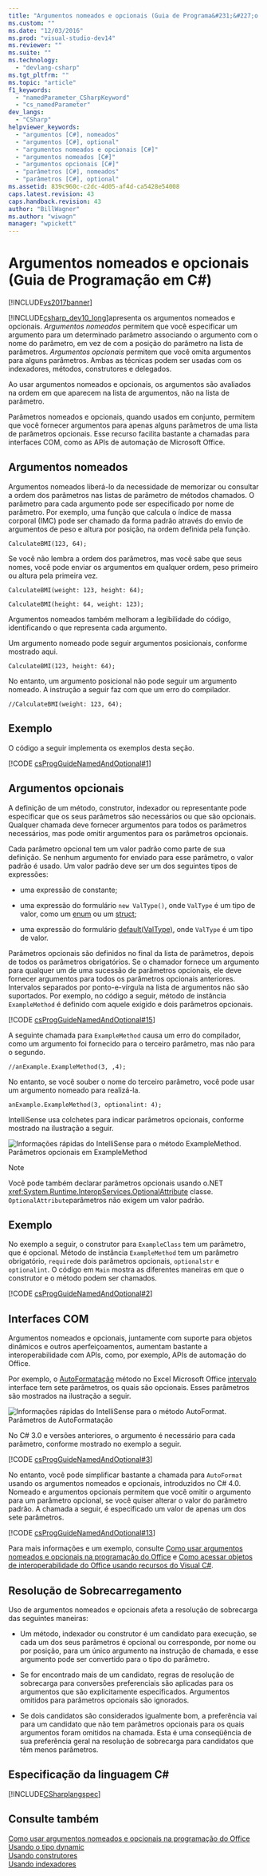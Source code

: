```yaml
---
title: "Argumentos nomeados e opcionais (Guia de Programa&#231;&#227;o em C#) | Microsoft Docs"
ms.custom: ""
ms.date: "12/03/2016"
ms.prod: "visual-studio-dev14"
ms.reviewer: ""
ms.suite: ""
ms.technology: 
  - "devlang-csharp"
ms.tgt_pltfrm: ""
ms.topic: "article"
f1_keywords: 
  - "namedParameter_CSharpKeyword"
  - "cs_namedParameter"
dev_langs: 
  - "CSharp"
helpviewer_keywords: 
  - "argumentos [C#], nomeados"
  - "argumentos [C#], optional"
  - "argumentos nomeados e opcionais [C#]"
  - "argumentos nomeados [C#]"
  - "argumentos opcionais [C#]"
  - "parâmetros [C#], nomeados"
  - "parâmetros [C#], optional"
ms.assetid: 839c960c-c2dc-4d05-af4d-ca5428e54008
caps.latest.revision: 43
caps.handback.revision: 43
author: "BillWagner"
ms.author: "wiwagn"
manager: "wpickett"
---
```

# Argumentos nomeados e opcionais (Guia de Programa&#231;&#227;o em C#)
[!INCLUDE[vs2017banner](../../../csharp/includes/vs2017banner.md)]

[!INCLUDE[csharp_dev10_long](../../../csharp/programming-guide/classes-and-structs/includes/csharp_dev10_long_md.md)]apresenta os argumentos nomeados e opcionais.  *Argumentos nomeados* permitem que você especificar um argumento para um determinado parâmetro associando o argumento com o nome do parâmetro, em vez de com a posição do parâmetro na lista de parâmetros.  *Argumentos opcionais* permitem que você omita argumentos para alguns parâmetros.  Ambas as técnicas podem ser usadas com os indexadores, métodos, construtores e delegados.  
  
 Ao usar argumentos nomeados e opcionais, os argumentos são avaliados na ordem em que aparecem na lista de argumentos, não na lista de parâmetro.  
  
 Parâmetros nomeados e opcionais, quando usados em conjunto, permitem que você fornecer argumentos para apenas alguns parâmetros de uma lista de parâmetros opcionais.  Esse recurso facilita bastante a chamadas para interfaces COM, como as APIs de automação de Microsoft Office.  
  
## Argumentos nomeados  
 Argumentos nomeados liberá\-lo da necessidade de memorizar ou consultar a ordem dos parâmetros nas listas de parâmetro de métodos chamados.  O parâmetro para cada argumento pode ser especificado por nome de parâmetro.  Por exemplo, uma função que calcula o índice de massa corporal \(IMC\) pode ser chamado da forma padrão através do envio de argumentos de peso e altura por posição, na ordem definida pela função.  
  
 `CalculateBMI(123, 64);`  
  
 Se você não lembra a ordem dos parâmetros, mas você sabe que seus nomes, você pode enviar os argumentos em qualquer ordem, peso primeiro ou altura pela primeira vez.  
  
 `CalculateBMI(weight: 123, height: 64);`  
  
 `CalculateBMI(height: 64, weight: 123);`  
  
 Argumentos nomeados também melhoram a legibilidade do código, identificando o que representa cada argumento.  
  
 Um argumento nomeado pode seguir argumentos posicionais, conforme mostrado aqui.  
  
 `CalculateBMI(123, height: 64);`  
  
 No entanto, um argumento posicional não pode seguir um argumento nomeado.  A instrução a seguir faz com que um erro do compilador.  
  
 `//CalculateBMI(weight: 123, 64);`  
  
## Exemplo  
 O código a seguir implementa os exemplos desta seção.  
  
 [!CODE [csProgGuideNamedAndOptional#1](../CodeSnippet/VS_Snippets_VBCSharp/csprogguidenamedandoptional#1)]  
  
## Argumentos opcionais  
 A definição de um método, construtor, indexador ou representante pode especificar que os seus parâmetros são necessários ou que são opcionais.  Qualquer chamada deve fornecer argumentos para todos os parâmetros necessários, mas pode omitir argumentos para os parâmetros opcionais.  
  
 Cada parâmetro opcional tem um valor padrão como parte de sua definição.  Se nenhum argumento for enviado para esse parâmetro, o valor padrão é usado.  Um valor padrão deve ser um dos seguintes tipos de expressões:  
  
-   uma expressão de constante;  
  
-   uma expressão do formulário `new ValType()`, onde `ValType` é um tipo de valor, como um  [enum](../../../csharp/language-reference/keywords/enum.md) ou um  [struct](../../../csharp/programming-guide/classes-and-structs/structs.md);  
  
-   uma expressão do formulário  [default\(ValType\)](../../../csharp/programming-guide/generics/default-keyword-in-generic-code.md), onde `ValType` é um tipo de valor.  
  
 Parâmetros opcionais são definidos no final da lista de parâmetros, depois de todos os parâmetros obrigatórios.  Se o chamador fornece um argumento para qualquer um de uma sucessão de parâmetros opcionais, ele deve fornecer argumentos para todos os parâmetros opcionais anteriores.  Intervalos separados por ponto\-e\-vírgula na lista de argumentos não são suportados.  Por exemplo, no código a seguir, método de instância `ExampleMethod` é definido com aquele exigido e dois parâmetros opcionais.  
  
 [!CODE [csProgGuideNamedAndOptional#15](../CodeSnippet/VS_Snippets_VBCSharp/csprogguidenamedandoptional#15)]  
  
 A seguinte chamada para `ExampleMethod` causa um erro do compilador, como um argumento foi fornecido para o terceiro parâmetro, mas não para o segundo.  
  
 `//anExample.ExampleMethod(3, ,4);`  
  
 No entanto, se você souber o nome do terceiro parâmetro, você pode usar um argumento nomeado para realizá\-la.  
  
 `anExample.ExampleMethod(3, optionalint: 4);`  
  
 IntelliSense usa colchetes para indicar parâmetros opcionais, conforme mostrado na ilustração a seguir.  
  
 ![Informações rápidas do IntelliSense para o método ExampleMethod.](../../../csharp/programming-guide/classes-and-structs/media/optional_parameters.png "Optional\_Parameters")  
Parâmetros opcionais em ExampleMethod  
  
> [!NOTE]
>  Você pode também declarar parâmetros opcionais usando o.NET <xref:System.Runtime.InteropServices.OptionalAttribute> classe.  `OptionalAttribute`parâmetros não exigem um valor padrão.  
  
## Exemplo  
 No exemplo a seguir, o construtor para `ExampleClass` tem um parâmetro, que é opcional.  Método de instância `ExampleMethod` tem um parâmetro obrigatório, `required`e dois parâmetros opcionais, `optionalstr` e `optionalint`.  O código em `Main` mostra as diferentes maneiras em que o construtor e o método podem ser chamados.  
  
 [!CODE [csProgGuideNamedAndOptional#2](../CodeSnippet/VS_Snippets_VBCSharp/csprogguidenamedandoptional#2)]  
  
## Interfaces COM  
 Argumentos nomeados e opcionais, juntamente com suporte para objetos dinâmicos e outros aperfeiçoamentos, aumentam bastante a interoperabilidade com APIs, como, por exemplo, APIs de automação do Office.  
  
 Por exemplo, o [AutoFormatação](http://go.microsoft.com/fwlink/?LinkId=148201) método no Excel Microsoft Office [intervalo](http://go.microsoft.com/fwlink/?LinkId=148196) interface tem sete parâmetros, os quais são opcionais.  Esses parâmetros são mostrados na ilustração a seguir.  
  
 ![Informações rápidas do IntelliSense para o método AutoFormat.](../../../csharp/programming-guide/classes-and-structs/media/autoformat_parameters.png "AutoFormat\_Parameters")  
Parâmetros de AutoFormatação  
  
 No C\# 3.0 e versões anteriores, o argumento é necessário para cada parâmetro, conforme mostrado no exemplo a seguir.  
  
 [!CODE [csProgGuideNamedAndOptional#3](../CodeSnippet/VS_Snippets_VBCSharp/csprogguidenamedandoptional#3)]  
  
 No entanto, você pode simplificar bastante a chamada para `AutoFormat` usando os argumentos nomeados e opcionais, introduzidos no C\# 4.0.  Nomeado e argumentos opcionais permitem que você omitir o argumento para um parâmetro opcional, se você quiser alterar o valor do parâmetro padrão.  A chamada a seguir, é especificado um valor de apenas um dos sete parâmetros.  
  
 [!CODE [csProgGuideNamedAndOptional#13](../CodeSnippet/VS_Snippets_VBCSharp/csprogguidenamedandoptional#13)]  
  
 Para mais informações e um exemplo, consulte [Como usar argumentos nomeados e opcionais na programação do Office](../../../csharp/programming-guide/classes-and-structs/how-to-use-named-and-optional-arguments-in-office-programming.md) e [Como acessar objetos de interoperabilidade do Office usando recursos do Visual C\#](../Topic/How%20to:%20Access%20Office%20Interop%20Objects%20by%20Using%20Visual%20C%23%20Features%20\(C%23%20Programming%20Guide\).md).  
  
## Resolução de Sobrecarregamento  
 Uso de argumentos nomeados e opcionais afeta a resolução de sobrecarga das seguintes maneiras:  
  
-   Um método, indexador ou construtor é um candidato para execução, se cada um dos seus parâmetros é opcional ou corresponde, por nome ou por posição, para um único argumento na instrução de chamada, e esse argumento pode ser convertido para o tipo do parâmetro.  
  
-   Se for encontrado mais de um candidato, regras de resolução de sobrecarga para conversões preferenciais são aplicadas para os argumentos que são explicitamente especificados.  Argumentos omitidos para parâmetros opcionais são ignorados.  
  
-   Se dois candidatos são considerados igualmente bom, a preferência vai para um candidato que não tem parâmetros opcionais para os quais argumentos foram omitidos na chamada.  Esta é uma conseqüência de sua preferência geral na resolução de sobrecarga para candidatos que têm menos parâmetros.  
  
## Especificação da linguagem C\#  
 [!INCLUDE[CSharplangspec](../../../csharp/language-reference/keywords/includes/csharplangspec_md.md)]  
  
## Consulte também  
 [Como usar argumentos nomeados e opcionais na programação do Office](../../../csharp/programming-guide/classes-and-structs/how-to-use-named-and-optional-arguments-in-office-programming.md)   
 [Usando o tipo dynamic](../../../csharp/programming-guide/types/using-type-dynamic.md)   
 [Usando construtores](../../../csharp/programming-guide/classes-and-structs/using-constructors.md)   
 [Usando indexadores](../../../csharp/programming-guide/indexers/using-indexers.md)